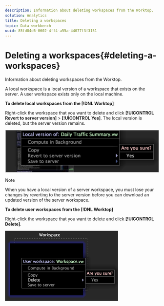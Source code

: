 ```yaml
---
description: Information about deleting workspaces from the Worktop.
solution: Analytics
title: Deleting a workspaces
topic: Data workbench
uuid: 85fd84d6-0602-4ff4-a55a-44077f3f3151
---
```


# Deleting a workspaces{#deleting-a-workspaces}

Information about deleting workspaces from the Worktop.

A local workspace is a local version of a workspace that exists on the server. A user workspace exists only on the local machine.

**To delete local workspaces from the [!DNL Worktop]**

Right-click the workspace that you want to delete and click **[!UICONTROL Revert to server version]** > **[!UICONTROL Yes]**. The local version is deleted, but the server version remains.

![](assets/client-del.png)

>[!NOTE]
>
>When you have a local version of a server workspace, you must lose your changes by reverting to the server version before you can download an updated version of the server workspace.

**To delete user workspaces from the [!DNL Worktop]**

Right-click the workspace that you want to delete and click **[!UICONTROL Delete]**.

![](assets/mnu_workspaceManager_Deletewksp.png)

